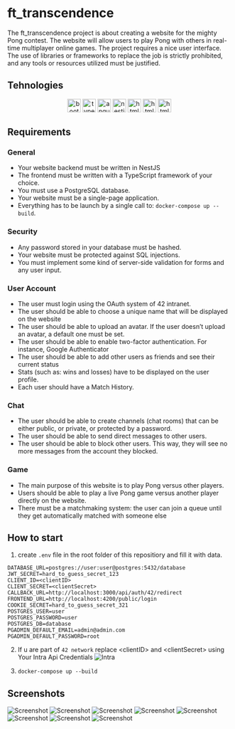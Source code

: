 # ft_transcendence

The ft_transcendence project is about creating a website for the mighty Pong contest. The website will allow users to play Pong with others in real-time multiplayer online games. The project requires a nice user interface. The use of libraries or frameworks to replace the job is strictly prohibited, and any tools or resources utilized must be justified.

## Tehnologies

<div align="center">
	<img src="https://cdn.jsdelivr.net/gh/devicons/devicon/icons/bootstrap/bootstrap-original.svg" height="30" alt="bootstrap  logo"  />
	<img src="https://cdn.jsdelivr.net/gh/devicons/devicon/icons/typescript/typescript-original.svg" height="30" alt="typescript  logo"  />
	<img src="https://cdn.jsdelivr.net/gh/devicons/devicon/icons/angularjs/angularjs-original.svg" height="30" alt="angular  logo"  />
	<img src="https://cdn.jsdelivr.net/gh/devicons/devicon/icons/nestjs/nestjs-original.svg" height="30" alt="nestjs  logo"  />
	<img src="https://cdn.jsdelivr.net/gh/devicons/devicon/icons/html5/html5-original.svg" height="30" alt="html  logo"  />
	<img src="https://cdn.jsdelivr.net/gh/devicons/devicon/icons/css3/css3-original.svg" height="30" alt="html  logo"  />
	<img src="https://cdn.jsdelivr.net/gh/devicons/devicon/icons/docker/docker-original.svg" height="30" alt="html  logo"  />
</div>

## Requirements
### General
 - Your website backend must be written in NestJS
 - The frontend must be written with a TypeScript framework of your choice.
 - You must use a PostgreSQL database.
 - Your website must be a single-page application.
 - Everything has to be launch by a single call to: `docker-compose up --build`.
### Security
 - Any password stored in your database must be hashed.
 - Your website must be protected against SQL injections.
 - You must implement some kind of server-side validation for forms and any user input.
### User Account
 - The user must login using the OAuth system of 42 intranet.
 - The user should be able to choose a unique name that will be displayed on the website
 - The user should be able to upload an avatar. If the user doesn’t upload an avatar,
a default one must be set.
- The user should be able to enable two-factor authentication. For instance,
Google Authenticator
- The user should be able to add other users as friends and see their current status
-  Stats (such as: wins and losses) have to be displayed on the user profile.
- Each user should have a Match History.
### Chat
- The user should be able to create channels (chat rooms) that can be either public, or private, or protected by a password.
- The user should be able to send direct messages to other users.
- The user should be able to block other users. This way, they will see no more
messages from the account they blocked.
### Game
- The main purpose of this website is to play Pong versus other players.
- Users should be able to play a live Pong game versus another player
directly on the website.
- There must be a matchmaking system: the user can join a queue until they get
automatically matched with someone else

## How to start

1. create `.env` file in the root folder of this repositiory and fill it with data.

```
DATABASE_URL=postgres://user:user@postgres:5432/database
JWT_SECRET=hard_to_guess_secret_123
CLIENT_ID=<clientID>
CLIENT_SECRET=<clientSecret>
CALLBACK_URL=http://localhost:3000/api/auth/42/redirect
FRONTEND_URL=http://localhost:4200/public/login
COOKIE_SECRET=hard_to_guess_secret_321
POSTGRES_USER=user
POSTGRES_PASSWORD=user
POSTGRES_DB=database
PGADMIN_DEFAULT_EMAIL=admin@admin.com
PGADMIN_DEFAULT_PASSWORD=root
```

2. If u are part of `42 network` replace \<clientID\> and \<clientSecret\> using Your Intra Api Credentials
![Intra](screenshots/intra.png)

3. `docker-compose up --build`

## Screenshots

![Screenshot](screenshots/00.png)
![Screenshot](screenshots/01.png)
![Screenshot](screenshots/02.png)
![Screenshot](screenshots/03.png)
![Screenshot](screenshots/04.png)
![Screenshot](screenshots/05.png)
![Screenshot](screenshots/06.png)
![Screenshot](screenshots/07.png)

